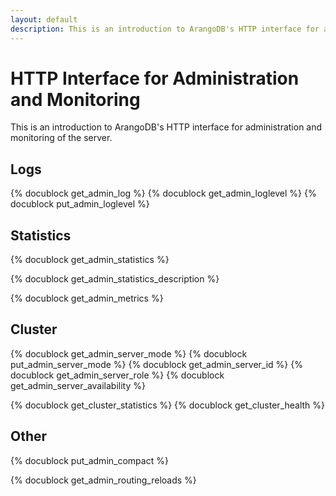 ```yaml
---
layout: default
description: This is an introduction to ArangoDB's HTTP interface for administration andmonitoring of the server
---
```

HTTP Interface for Administration and Monitoring
================================================

This is an introduction to ArangoDB's HTTP interface for administration and
monitoring of the server.

Logs
----

<!-- lib/Admin/RestAdminLogHandler.cpp -->
{% docublock get_admin_log %}
{% docublock get_admin_loglevel %}
{% docublock put_admin_loglevel %}

Statistics
----------

<!-- js/actions/api-system.js -->
{% docublock get_admin_statistics %}

<!-- js/actions/api-system.js -->
{% docublock get_admin_statistics_description %}

<!-- js/actions/api-system.js -->
{% docublock get_admin_metrics %}

Cluster
-------

<!-- js/actions/api-system.js -->
{% docublock get_admin_server_mode %}
{% docublock put_admin_server_mode %}
{% docublock get_admin_server_id %}
{% docublock get_admin_server_role %}
{% docublock get_admin_server_availability %}

<!-- js/actions/api-cluster.js -->
{% docublock get_cluster_statistics %}
{% docublock get_cluster_health %}


Other
-----

<!-- arangod/RocksDBEngine/RocksDBRestHandlers.cpp -->
{% docublock put_admin_compact %}

<!-- js/actions/api-system.js -->
{% docublock get_admin_routing_reloads %}
